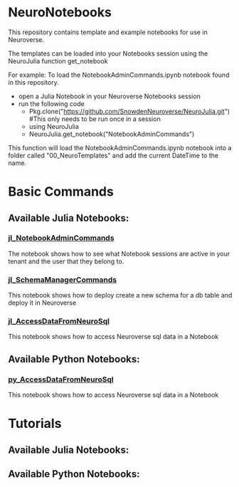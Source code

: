 # NeuroNotebooks

This repository contains template and example notebooks for use in Neuroverse.

The templates can be loaded into your Notebooks session using the NeuroJulia function get_notebook

For example:
To load the NotebookAdminCommands.ipynb notebook found in this repository.

  - open a Julia Notebook in your Neuroverse Notebooks session
  - run the following code
    - Pkg.clone("https://github.com/SnowdenNeuroverse/NeuroJulia.git") #This only needs to be run once in a session
    - using NeuroJulia
    - NeuroJulia.get_notebook("NotebookAdminCommands")

This function will load the NotebookAdminCommands.ipynb notebook into a folder called "00_NeuroTemplates" and add the current DateTime to the name.

# Basic Commands
## Available Julia Notebooks:
### [jl_NotebookAdminCommands](https://github.com/SnowdenNeuroverse/NeuroNotebooks/blob/master/Notebooks/jl_NotebookAdminCommands.ipynb)
The notebook shows how to see what Notebook sessions are active in your tenant and the user that they belong to.

### [jl_SchemaManagerCommands](https://github.com/SnowdenNeuroverse/NeuroNotebooks/blob/master/Notebooks/jl_SchemaManagerCommands.ipynb)
This notebook shows how to deploy create a new schema for a db table and deploy it in Neuroverse

### [jl_AccessDataFromNeuroSql](https://github.com/SnowdenNeuroverse/NeuroNotebooks/blob/master/Notebooks/jl_AccessDataFromNeuroSql.ipynb)
This notebook shows how to access Neuroverse sql data in a Notebook

## Available Python Notebooks:
### [py_AccessDataFromNeuroSql](https://github.com/SnowdenNeuroverse/NeuroNotebooks/blob/master/Notebooks/py_AccessDataFromNeuroSql.ipynb)
This notebook shows how to access Neuroverse sql data in a Notebook

# Tutorials
## Available Julia Notebooks:

## Available Python Notebooks:
